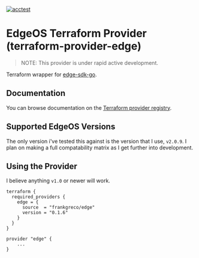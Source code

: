 [![acctest](https://github.com/frankgreco/terraform-provider-edge/actions/workflows/acctest.yml/badge.svg)](https://github.com/frankgreco/terraform-provider-edge/actions/workflows/acctest.yml)

# EdgeOS Terraform Provider (terraform-provider-edge)
> NOTE: This provider is under rapid active development.

Terraform wrapper for [edge-sdk-go](https://github.com/frankgreco/edge-sdk-go).

## Documentation
You can browse documentation on the [Terraform provider registry](https://registry.terraform.io/providers/frankgreco/edge/latest/docs).

## Supported EdgeOS Versions
The only version i've tested this against is the version that I use, `v2.0.9`. I plan on making a full compatability matrix as I get further into development.

## Using the Provider
I believe anything `v1.0` or newer will work.

```
terraform {
  required_providers {
    edge = {
      source  = "frankgreco/edge"
      version = "0.1.6"
    }
  }
}

provider "edge" {
    ...
}
```
